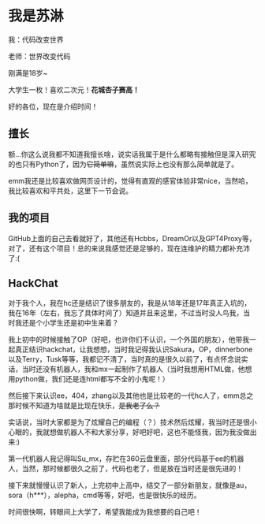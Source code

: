 # 我是苏淋

我：代码改变世界

老师：世界改变代码

刚满是18岁~

大学生一枚！喜欢二次元！**花城杏子赛高！**

好的各位，现在是介绍时间！

## 擅长

额...你这么说我都不知道我擅长啥，说实话我属于是什么都略有接触但是深入研究的也只有Python了，因为~~它简单嘛~~，虽然说实际上也没有那么简单就是了。

emm我还是比较喜欢做网页设计的，觉得有直观的感官体验非常nice，当然哈，我比较喜欢和平共处，这里下一节会说。

## 我的项目

GitHub上面的自己去看就好了，其他还有Hcbbs，DreamOr以及GPT4Proxy等，对了，还有这个项目！总的来说我感觉还是足够的，现在连维护的精力都补充沛了:(

## HackChat

对于我个人，我在hc还是结识了很多朋友的，我是从18年还是17年真正入坑的，我在16年（左右，我忘了具体时间了）知道并且来这里，不过当时没人鸟我，当时我还是个小学生还是初中生来着？

我上初中的时候接触了OP（好吧，也许你们不认识，一个外国的朋友），他带我一起真正结识hackchat，让我想想，当时我记得我认识Sakura，OP，dinnerbone以及Terry，Tusk等等，我都记不清了，当时真的是很久以前了，有点怀念说实话，当时还没有机器人，我和mx一起制作了机器人（当时我想用HTML做，他想用python做，我们还是连html都写不全的小鬼呢！）

然后接下来认识ee，404，zhang以及其他也是比较老的一代hc人了，emm总之那时候不知道为啥就是比现在快乐，~~是我老了么？~~

实话说，当时大家都是为了炫耀自己的编程（？）技术然后炫耀，我当时还是很小心眼的，我就想做机器人不和大家分享，好吧好吧，这也不能怪我，因为我没做出来:)

第一代机器人我记得叫Su_mx，存贮在360云盘里面，部分代码基于ee的机器人，当然，那时候都很久之前了，代码也老了，但是放在当时还是很先进的！

接下来就慢慢认识了新人，上完初中上高中，结交了一部分新朋友，就像是au，sora（h***），alepha，cmd等等，好吧，也是很快乐的经历。

时间很快啊，转眼间上大学了，希望我能成为我想要的自己吧！
